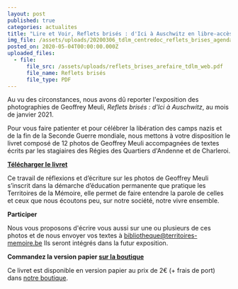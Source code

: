 ```yaml
---
layout: post
published: true
categories: actualites
title: "Lire et Voir, Reflets brisés : d'Ici à Auschwitz en libre-accès"
img_file: /assets/uploads/20200306_tdlm_centredoc_reflets_brises_agenda_site.jpg
posted_on: 2020-05-04T00:00:00.000Z
uploaded_files:
  - file:
      file_src: /assets/uploads/reflets_brises_arefaire_tdlm_web.pdf
      file_name: Reflets brisés
      file_type: PDF
---
```

Au vu des circonstances, nous avons dû reporter l'exposition des photographies de Geoffrey Meuli, *Reflets brisés : d'Ici à Auschwitz*, au mois de janvier 2021.

Pour vous faire patienter et pour célébrer la libération des camps nazis et de la fin de la Seconde Guerre mondiale, nous mettons à votre disposition le livret composé de 12 photos de Geoffrey Meuli accompagnées de textes écrits par les stagiaires des Régies des Quartiers d'Andenne et de Charleroi.

**[Télécharger le livret](https://www.territoires-memoire.be/assets/uploads/reflets_brises_arefaire_tdlm_web.pdf)**

Ce travail de réflexions et d’écriture sur les photos de Geoffrey Meuli s’inscrit dans la démarche d’éducation permanente que pratique les Territoires de la Mémoire, elle permet de faire entendre la parole de celles et ceux que nous écoutons peu, sur notre société, notre vivre ensemble.

**Participer**

Nous vous proposons d'écrire vous aussi sur une ou plusieurs de ces photos et de nous envoyer vos textes à [bibliotheque@territoires-memoire.be](mailto:bibliotheque@territoires-memoire.be)  Ils seront intégrés dans la futur exposition.

**Commandez la version papier [sur la boutique](https://boutique.territoires-memoire.be/fr/nos-livres/53-reflets-brises-d-ici-a-auschwitz.html)**

Ce livret est disponible en version papier au prix de 2€ (+ frais de port) dans [notre boutique](https://boutique.territoires-memoire.be/fr/nos-livres/53-reflets-brises-d-ici-a-auschwitz.html).